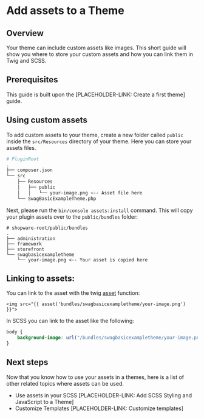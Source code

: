 # Add assets to a Theme

## Overview

Your theme can include custom assets like images. This short guide will show you where to store your custom assets and how you can link them in Twig and SCSS.

## Prerequisites

This guide is built upon the \[PLACEHOLDER-LINK: Create a first theme\] guide.

## Using custom assets

To add custom assets to your theme, create a new folder called `public` inside the `src/Resources` directory of your theme. Here you can store your assets files.

```bash
# PluginRoot
.
├── composer.json
└── src
    ├── Resources
    │   ├── public
    │   │   └── your-image.png <-- Asset file here
    └── SwagBasicExampleTheme.php
```

Next, please run the `bin/console assets:install` command. This will copy your plugin assets over to the `public/bundles` folder:

```text
# shopware-root/public/bundles
.
├── administration
├── framework
├── storefront
└── swagbasicexampletheme
    └── your-image.png <-- Your asset is copied here
```

## Linking to assets:

You can link to the asset with the twig [asset](https://symfony.com/doc/current/templates.html#linking-to-css-javascript-and-image-assets) function:

```markup
<img src="{{ asset('bundles/swagbasicexampletheme/your-image.png') }}">
```

In SCSS you can link to the asset like the following:

```css
body {
    background-image: url("/bundles/swagbasicexampletheme/your-image.png");
}
```

## Next steps

Now that you know how to use your assets in a themes, here is a list of other related topics where assets can be used.

* Use assets in your SCSS \[PLACEHOLDER-LINK: Add SCSS Styling and JavaScript to a Theme\] 
* Customize Templates \[PLACEHOLDER-LINK: Customize templates\]

